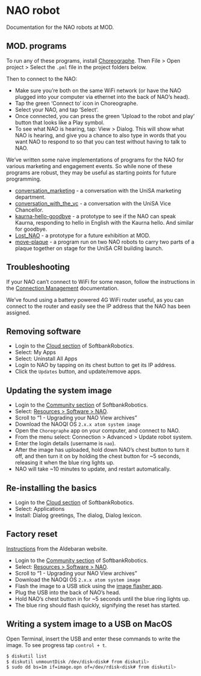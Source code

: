 # NAO robot

Documentation for the NAO robots at MOD.

## MOD. programs

To run any of these programs, install [Choreographe](http://doc.aldebaran.com/1-14/software/installing.html). Then File > Open project > Select the `.pml` file in the project folders below.

Then to connect to the NAO:

* Make sure you’re both on the same WiFi network (or have the NAO plugged into your computer via ethernet into the back of NAO’s head).
* Tap the green ‘Connect to’ icon in Choreographe.
* Select your NAO, and tap ‘Select’.
* Once connected, you can press the green ‘Upload to the robot and play’ button that looks like a Play symbol.
* To see what NAO is hearing, tap: View > Dialog. This will show what NAO is hearing, and give you a chance to also type in words that you want NAO to respond to so that you can test without having to talk to NAO.

We’ve written some naive implementations of programs for the NAO for various marketing and engagement events. So while none of these programs are robust, they may be useful as starting points for future programming.

* [conversation_marketing](conversation_marketing) - a conversation with the UniSA marketing department.
* [conversation_with_the_vc](conversation_with_the_vc) - a conversation with the UniSA Vice Chancellor.
* [kaurna-hello-goodbye](kaurna-hello-goodbye) - a prototype to see if the NAO can speak Kaurna, responding to hello in English with the Kaurna hello. And similar for goodbye.
* [Lost_NAO](Lost_NAO) - a prototype for a future exhibition at MOD.
* [move-plaque](move-plaque) - a program run on two NAO robots to carry two parts of a plaque together on stage for the UniSA CRI building launch.

## Troubleshooting

If your NAO can’t connect to WiFi for some reason, follow the instructions in the [Connection Management](http://doc.aldebaran.com/1-14/software/choregraphe/connection_widget.html) documentation.

We’ve found using a battery powered 4G WiFi router useful, as you can connect to the router and easily see the IP address that the NAO has been assigned.

## Removing software

* Login to the [Cloud section](https://cloud.aldebaran-robotics.com/application/) of SoftbankRobotics.
* Select: My Apps
* Select: Uninstall All Apps
* Login to NAO by tapping on its chest button to get its IP address.
* Click the `Updates` button, and update/remove apps.

## Updating the system image

* Login to the [Community section](https://community.ald.softbankrobotics.com) of SoftbankRobotics.
* Select: [Resources > Software > NAO](https://community.ald.softbankrobotics.com/en/resources/software/language/en-gb/robot/nao-2).
* Scroll to “1 - Upgrading your NAO View archives”
* Download the NAOQI OS `2.x.x atom system image`
* Open the `Choregraphe` app on your computer, and connect to NAO.
* From the menu select: Connection > Advanced > Update robot system.
* Enter the login details (username is `nao`).
* After the image has uploaded, hold down NAO’s chest button to turn it off, and then turn it on by holding the chest button for ~5 seconds, releasing it when the blue ring lights up.
* NAO will take ~10 minutes to update, and restart automatically.

## Re-installing the basics

* Login to the [Cloud section](https://cloud.aldebaran-robotics.com/application/) of SoftbankRobotics.
* Select: Applications
* Install: Dialog greetings, The dialog, Dialog lexicon.

## Factory reset

[Instructions](http://doc.aldebaran.com/2-1/software/naoflasher/naoflasher.html#naoflasher-upgrade) from the Aldebaran website.

* Login to the [Community section](https://community.ald.softbankrobotics.com) of SoftbankRobotics.
* Select: [Resources > Software > NAO](https://community.ald.softbankrobotics.com/en/resources/software/language/en-gb/robot/nao-2).
* Scroll to “1 - Upgrading your NAO View archives”
* Download the NAOQI OS `2.x.x atom system image`
* Flash the image to a USB stick using the [image flasher app](https://community.ald.softbankrobotics.com/en/resources/software/8-troubleshooting).
* Plug the USB into the back of NAO’s head.
* Hold NAO’s chest button in for ~5 seconds until the blue ring lights up.
* The blue ring should flash quickly, signifying the reset has started.

## Writing a system image to a USB on MacOS

Open Terminal, insert the USB and enter these commands to write the image. To see progress tap `control + t`.

```Bash
$ diskutil list
$ diskutil unmountDisk /dev/disk<disk# from diskutil>
$ sudo dd bs=1m if=image.opn of=/dev/rdisk<disk# from diskutil>
```
